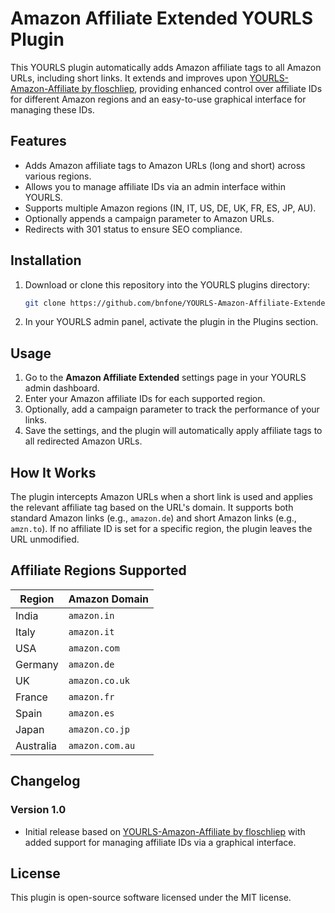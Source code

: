 # Amazon Affiliate Extended YOURLS Plugin

This YOURLS plugin automatically adds Amazon affiliate tags to all Amazon URLs, including short links. It extends and improves upon [YOURLS-Amazon-Affiliate by floschliep](https://github.com/floschliep/YOURLS-Amazon-Affiliate), providing enhanced control over affiliate IDs for different Amazon regions and an easy-to-use graphical interface for managing these IDs.

## Features

- Adds Amazon affiliate tags to Amazon URLs (long and short) across various regions.
- Allows you to manage affiliate IDs via an admin interface within YOURLS.
- Supports multiple Amazon regions (IN, IT, US, DE, UK, FR, ES, JP, AU).
- Optionally appends a campaign parameter to Amazon URLs.
- Redirects with 301 status to ensure SEO compliance.

## Installation

1. Download or clone this repository into the YOURLS plugins directory:
   ```bash
   git clone https://github.com/bnfone/YOURLS-Amazon-Affiliate-Extended yourls-user/plugins/amazon-affiliate-extended
   ```
   
2. In your YOURLS admin panel, activate the plugin in the Plugins section.

## Usage

1. Go to the **Amazon Affiliate Extended** settings page in your YOURLS admin dashboard.
2. Enter your Amazon affiliate IDs for each supported region.
3. Optionally, add a campaign parameter to track the performance of your links.
4. Save the settings, and the plugin will automatically apply affiliate tags to all redirected Amazon URLs.

## How It Works

The plugin intercepts Amazon URLs when a short link is used and applies the relevant affiliate tag based on the URL's domain. It supports both standard Amazon links (e.g., `amazon.de`) and short Amazon links (e.g., `amzn.to`). If no affiliate ID is set for a specific region, the plugin leaves the URL unmodified.

## Affiliate Regions Supported

| Region    | Amazon Domain           |
|-----------|--------------------------|
| India     | `amazon.in`              |
| Italy     | `amazon.it`              |
| USA       | `amazon.com`             |
| Germany   | `amazon.de`              |
| UK        | `amazon.co.uk`           |
| France    | `amazon.fr`              |
| Spain     | `amazon.es`              |
| Japan     | `amazon.co.jp`           |
| Australia | `amazon.com.au`          |

## Changelog

### Version 1.0
- Initial release based on [YOURLS-Amazon-Affiliate by floschliep](https://github.com/floschliep/YOURLS-Amazon-Affiliate) with added support for managing affiliate IDs via a graphical interface.

## License

This plugin is open-source software licensed under the MIT license.